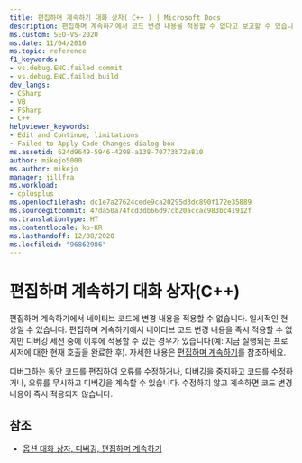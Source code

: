 ```yaml
---
title: 편집하며 계속하기 대화 상자( C++ ) | Microsoft Docs
description: 편집하며 계속하기에서 코드 변경 내용을 적용할 수 없다고 보고할 수 있습니다. 이 문제가 발생하는 이유와 수행할 수 있는 작업을 알아봅니다.
ms.custom: SEO-VS-2020
ms.date: 11/04/2016
ms.topic: reference
f1_keywords:
- vs.debug.ENC.failed.commit
- vs.debug.ENC.failed.build
dev_langs:
- CSharp
- VB
- FSharp
- C++
helpviewer_keywords:
- Edit and Continue, limitations
- Failed to Apply Code Changes dialog box
ms.assetid: 624d9649-5946-4298-a138-70773b72e810
author: mikejo5000
ms.author: mikejo
manager: jillfra
ms.workload:
- cplusplus
ms.openlocfilehash: dc1e7a27624cede9ca20295d3dc890f172e35889
ms.sourcegitcommit: 47da50a74fcd3db66d97cb20accac983bc41912f
ms.translationtype: HT
ms.contentlocale: ko-KR
ms.lasthandoff: 12/08/2020
ms.locfileid: "96862986"
---
```

# <a name="edit-and-continue-dialog-box-c"></a>편집하며 계속하기 대화 상자(C++)
편집하며 계속하기에서 네이티브 코드에 변경 내용을 적용할 수 없습니다. 일시적인 현상일 수 있습니다. 편집하며 계속하기에서 네이티브 코드 변경 내용을 즉시 적용할 수 없지만 디버깅 세션 중에 이후에 적용할 수 있는 경우가 있습니다(예: 지금 실행되는 프로시저에 대한 현재 호출을 완료한 후). 자세한 내용은 [편집하며 계속하기](../debugger/edit-and-continue.md)를 참조하세요.

 디버그하는 동안 코드를 편집하여 오류를 수정하거나, 디버깅을 중지하고 코드를 수정하거나, 오류를 무시하고 디버깅을 계속할 수 있습니다. 수정하지 않고 계속하면 코드 변경 내용이 즉시 적용되지 않습니다.

## <a name="see-also"></a>참조
- [옵션 대화 상자, 디버깅, 편집하며 계속하기](./edit-and-continue.md)